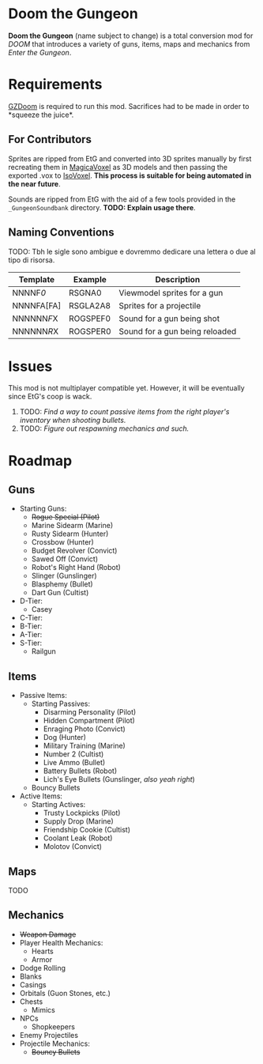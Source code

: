 # Doom the Gungeon
**Doom the Gungeon** (name subject to change) is a total conversion mod for _DOOM_ that introduces a variety of guns, items, maps and mechanics from _Enter the Gungeon_.

# Requirements

[GZDoom](https://www.zdoom.org/downloads) is required to run this mod. Sacrifices had to be made in order to \*squeeze the juice\*.

## For Contributors

Sprites are ripped from EtG and converted into 3D sprites manually by first recreating them in [MagicaVoxel](https://ephtracy.github.io/) as 3D models and then passing the exported .vox to [IsoVoxel](https://github.com/tommyettinger/IsoVoxel). **This process is suitable for being automated in the near future**.

Sounds are ripped from EtG with the aid of a few tools provided in the `_GungeonSoundbank` directory. **TODO: Explain usage there**.

## Naming Conventions

TODO: Tbh le sigle sono ambigue e dovremmo dedicare una lettera o due al tipo di risorsa.

| Template | Example | Description |
| --- | --- | --- |
| NNNNF*0* | RSGNA0 | Viewmodel sprites for a gun |
| NNNNFA[FA] | RSGLA2A8 | Sprites for a projectile |
| NNNNNN*F*X | ROGSPEF0 | Sound for a gun being shot |
| NNNNNN*R*X | ROGSPER0 | Sound for a gun being reloaded |

# Issues

This mod is not multiplayer compatible yet. However, it will be eventually since EtG's coop is wack.

1. TODO: _Find a way to count passive items from the right player's inventory when shooting bullets._
2. TODO: _Figure out respawning mechanics and such._

# Roadmap

## Guns
- Starting Guns:
    - ~~Rogue Special (Pilot)~~
    - Marine Sidearm (Marine)
    - Rusty Sidearm (Hunter)
    - Crossbow (Hunter)
    - Budget Revolver (Convict)
    - Sawed Off (Convict)
    - Robot's Right Hand (Robot)
    - Slinger (Gunslinger)
    - Blasphemy (Bullet)
    - Dart Gun (Cultist)
- D-Tier:
    - Casey
- C-Tier:
- B-Tier:
- A-Tier:
- S-Tier:
    - Railgun

## Items
- Passive Items:
    - Starting Passives:
        - Disarming Personality (Pilot)
        - Hidden Compartment (Pilot)
        - Enraging Photo (Convict)
        - Dog (Hunter)
        - Military Training (Marine)
        - Number 2 (Cultist)
        - Live Ammo (Bullet)
        - Battery Bullets (Robot)
        - Lich's Eye Bullets (Gunslinger, _also yeah right_)
    - Bouncy Bullets
- Active Items:
    - Starting Actives:
        - Trusty Lockpicks (Pilot)
        - Supply Drop (Marine)
        - Friendship Cookie (Cultist)
        - Coolant Leak (Robot)
        - Molotov (Convict)

## Maps
TODO

## Mechanics
- ~~Weapon Damage~~
- Player Health Mechanics:
    - Hearts
    - Armor
- Dodge Rolling
- Blanks
- Casings
- Orbitals (Guon Stones, etc.)
- Chests
    - Mimics
- NPCs
    - Shopkeepers
- Enemy Projectiles
- Projectile Mechanics:
    - ~~Bouncy Bullets~~
